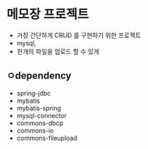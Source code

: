 # 메모장 프로젝트
* 가장 간단하게 CRUD 를 구현하기 위한 프로젝트 
* mysql,
* 한개의 파일을 업로드 할 수 있게

## ㅇdependency
* spring-jdbc
* mybatis
* mybatis-spring
* mysql-connector
* commons-dbcp
* commons-io
* commons-fileupload